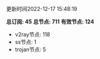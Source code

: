 更新时间2022-12-17 15:48:19

**总订阅: 45**
**总节点: 711**
**有效节点: 124**
- v2ray节点: 118
- ss节点: 1
- trojan节点: 5
